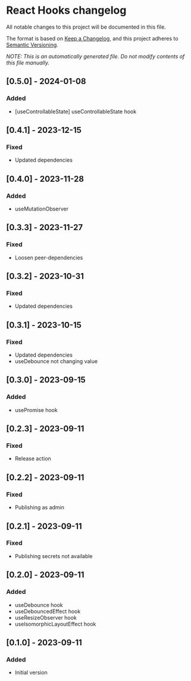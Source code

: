 # React Hooks changelog

All notable changes to this project will be documented in this file.

The format is based on [Keep a Changelog](https://keepachangelog.com/en/1.1.0/),
and this project adheres to [Semantic Versioning](https://semver.org/spec/v2.0.0.html).

_NOTE: This is an automatically generated file. Do not modify contents of this file manually._

## [0.5.0] - 2024-01-08
### Added
- [useControllableState] useControllableState hook

## [0.4.1] - 2023-12-15
### Fixed
- Updated dependencies

## [0.4.0] - 2023-11-28
### Added
- useMutationObserver

## [0.3.3] - 2023-11-27
### Fixed
- Loosen peer-dependencies

## [0.3.2] - 2023-10-31
### Fixed
- Updated dependencies

## [0.3.1] - 2023-10-15
### Fixed
- Updated dependencies
- useDebounce not changing value

## [0.3.0] - 2023-09-15
### Added
- usePromise hook

## [0.2.3] - 2023-09-11
### Fixed
- Release action

## [0.2.2] - 2023-09-11
### Fixed
- Publishing as admin

## [0.2.1] - 2023-09-11
### Fixed
- Publishing secrets not available

## [0.2.0] - 2023-09-11
### Added
- useDebounce hook
- useDebouncedEffect hook
- useResizeObserver hook
- useIsomorphicLayoutEffect hook

## [0.1.0] - 2023-09-11
### Added
- Initial version

